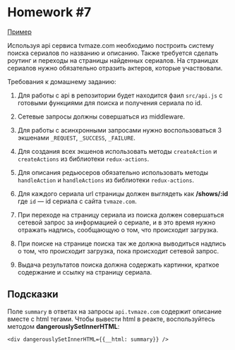 # Homework #7

[Пример](http://5a14726ba1147763fd95909f.peaceful-johnson-d236f0.netlify.com)

Используя api сервиса tvmaze.com необходимо построить систему поиска сериалов по
названию и описанию. Также требуется сделать роутинг и переходы на страницы
найденных сериалов. На страницах сериалов нужно обязательно отразить актеров,
которые участвовали.

Требования к домашнему заданию:

1. Для работы с api в репозитории будет находится фаил `src/api.js` с готовыми
   функциями для поиска и получения сериала по id.

2. Сетевые запросы должны совершаться из middleware.

3. Для работы с асинхронными запросами нужно воспользоваться 3 экшенами
   `_REQUEST`, `_SUCCESS`, `_FAILURE`.

4. Для создания всех экшенов использовать методы `createAction` и
   `createActions` из библиотеки `redux-actions`.

5. Для описания редьюсеров обязательно использовать методы `handleAction` и
   `handleActions` из библиотеки `redux-actions`.

6. Для каждого сериала url страницы должен выглядеть как **/shows/:id** где `id`
   — id сериала с сайта `tvmaze.com`.

7. При переходе на страницу сериала из поиска должен совершаться сетевой запрос
   за информацией о сериале, и в это время нужно отражать надпись, сообщающую о
   том, что происходит загрузка.

8. При поиске на странице поиска так же должна выводиться надпись о том, что
   происходит загрузка, пока происходит сетевой запрос.

9. Выдача результатов поиска должна содержать картинки, краткое содержание и
   ссылку на страницу сериала.

## Подсказки

Поле `summary` в ответах на запросы `api.tvmaze.com` содержит описание вместе с
html тегами. Чтобы вывести html в реакте, воспользуйтесь методом
**dangerouslySetInnerHTML**:

```
<div dangerouslySetInnerHTML={{__html: summary}} />
```
